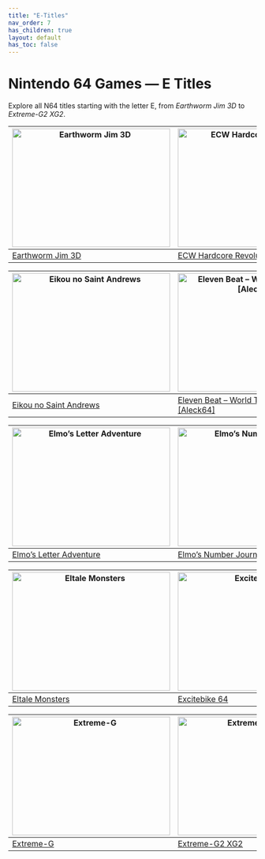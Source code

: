 ```yaml
---
title: "E-Titles"
nav_order: 7
has_children: true
layout: default
has_toc: false
---
```


# Nintendo 64 Games — E Titles

Explore all N64 titles starting with the letter E, from *Earthworm Jim 3D* to *Extreme-G2 XG2*.

| <a href="e/earthworm-jim-3d"><img src="https://images.launchbox-app.com/466b7efb-92da-4ecd-9e12-a5da6757863f.jpg" width="320" height="240" alt="Earthworm Jim 3D"/></a> | <a href="e/ecw-hardcore-revolution"><img src="https://images.launchbox-app.com/b76d7028-a43c-4e47-8317-83feb085e1a4.jpg" width="320" height="240" alt="ECW Hardcore Revolution"/></a> |
|---|---|
| [Earthworm Jim 3D](e/earthworm-jim-3d) | [ECW Hardcore Revolution](e/ecw-hardcore-revolution) |

| <a href="e/eikou-no-saint-andrews-st-andrews-old-course"><img src="https://images.launchbox-app.com/65214e69-9db4-48ab-8697-918142bafe32.png" width="320" height="240" alt="Eikou no Saint Andrews"/></a> | <a href="e/eleven-beat-world-tournament-aleck64"><img src="https://www.n64gamespedia.com/wp-content/uploads/2025/07/11beat.png" width="320" height="240" alt="Eleven Beat – World Tournament [Aleck64]"/></a> |
|---|---|
| [Eikou no Saint Andrews](e/eikou-no-saint-andrews-st-andrews-old-course) | [Eleven Beat – World Tournament [Aleck64]](e/eleven-beat-world-tournament-aleck64) |

| <a href="e/elmos-letter-adventure"><img src="https://images.launchbox-app.com/8e9c4841-1956-405a-85cb-e06c1037946a.jpg" width="320" height="240" alt="Elmo’s Letter Adventure"/></a> | <a href="e/elmos-number-journey"><img src="https://images.launchbox-app.com/2d74f7d8-6ada-440b-84dc-2f3a44a8e9ac.jpg" width="320" height="240" alt="Elmo’s Number Journey"/></a> |
|---|---|
| [Elmo’s Letter Adventure](e/elmos-letter-adventure) | [Elmo’s Number Journey](e/elmos-number-journey) |

| <a href="e/eltale-monsters-quest-64-holy-magic-century"><img src="https://images.launchbox-app.com/7dbe7358-ad53-48a7-a695-2ea00a0247a6.png" width="320" height="240" alt="Eltale Monsters"/></a> | <a href="e/excitebike-64"><img src="https://images.launchbox-app.com/d91d6731-7afd-4b13-abc5-bfbbc904ca6d.jpg" width="320" height="240" alt="Excitebike 64"/></a> |
|---|---|
| [Eltale Monsters](e/eltale-monsters-quest-64-holy-magic-century) | [Excitebike 64](e/excitebike-64) |

| <a href="e/extreme-g"><img src="https://images.launchbox-app.com/786c936e-af7c-467e-870d-c71b3f427008.jpg" width="320" height="240" alt="Extreme-G"/></a> | <a href="e/extreme-g2-xg2"><img src="https://images.launchbox-app.com/e042b47c-ea2f-4ce3-8480-f9693a3891df.jpg" width="320" height="240" alt="Extreme-G2 XG2"/></a> |
|---|---|
| [Extreme-G](e/extreme-g) | [Extreme-G2 XG2](e/extreme-g2-xg2) |

